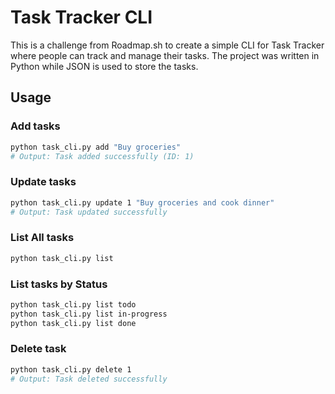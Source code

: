 # Task Tracker CLI

This is a challenge from Roadmap.sh to create a simple CLI for Task Tracker where people can track and manage their tasks. The project was written in Python while JSON is used to store the tasks.

## Usage

### Add tasks 
```sh
python task_cli.py add "Buy groceries"
# Output: Task added successfully (ID: 1)
```

### Update tasks 
```sh
python task_cli.py update 1 "Buy groceries and cook dinner"
# Output: Task updated successfully
```

### List All tasks 
```sh
python task_cli.py list
```

### List tasks by Status
```sh
python task_cli.py list todo
python task_cli.py list in-progress
python task_cli.py list done
```

### Delete task 
```sh
python task_cli.py delete 1
# Output: Task deleted successfully
```